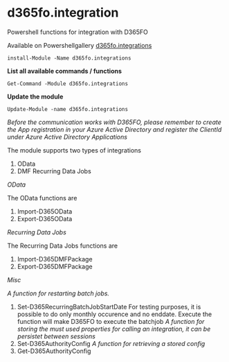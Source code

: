 # d365fo.integration
Powershell functions for integration with D365FO

Available on Powershellgallery
[d365fo.integrations](https://www.powershellgallery.com/packages/d365fo.integrations)

```
install-Module -Name d365fo.integrations
```

__List all available commands / functions__
```
Get-Command -Module d365fo.integrations
```
__Update the module__
```
Update-Module -name d365fo.integrations
```

_Before the communication works with D365FO, please remember to create the App registration in your Azure Active Directory and register the ClientId under Azure Active Directory Applications_

The module supports two types of integrations 
1. OData
2. DMF Recurring Data Jobs


_OData_

The OData functions are

1. Import-D365OData
2. Export-D365OData

_Recurring Data Jobs_

The Recurring Data Jobs functions are
1. Import-D365DMFPackage
2. Export-D365DMFPackage


_Misc_

*A function for restarting batch jobs.*
1. Set-D365RecurringBatchJobStartDate
For testing purposes, it is possible to do only monthly occurence and no enddate.
Execute the function will make D365FO to execute the batchjob
*A function for storing the must used properties for calling an integration, it can be persistet between sessions*
2. Set-D365AuthorityConfig
*A function for retrieving a stored config*
3. Get-D365AuthorityConfig